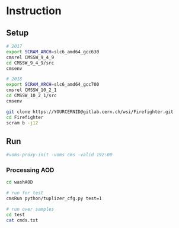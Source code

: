 # Instruction

## Setup

```bash
# 2017
export SCRAM_ARCH=slc6_amd64_gcc630
cmsrel CMSSW_9_4_9
cd CMSSW_9_4_9/src
cmsenv

# 2018
export SCRAM_ARCH=slc6_amd64_gcc700
cmsrel CMSSW_10_2_1
cd CMSSW_10_2_1/src
cmsenv

git clone https://YOURCERNID@gitlab.cern.ch/wsi/Firefighter.git
cd Firefighter
scram b -j12
```

## Run
```bash
#voms-proxy-init -voms cms -valid 192:00
```

### Processing AOD

```bash
cd washAOD

# run for test
cmsRun python/tuplizer_cfg.py test=1

# run over samples
cd test
cat cmds.txt
```
